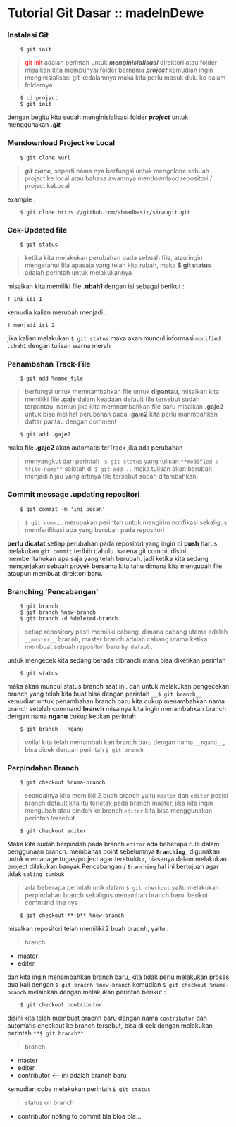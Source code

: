 
# Tutorial Git __Dasar__ :: madeInDewe

### Instalasi Git

```
	$ git init
```
> <span style="color:red">git init</span> adalah perintah untuk **_menginisialisasi_** direktori atau folder
> misalkan kita mempunyai folder bernama **_project_** kemudian ingin menginisialisasi
> git kedalamnya maka kita perlu masuk dulu ke dalam foldernya
```
	$ cd project
	$ git init
```
dengan begitu kita sudah menginisialisasi folder **_project_** untuk menggunakan **_.git_**



### Mendownload Project ke Local

```
	$ git clone %url
```
> __*git clone*__, seperti nama nya berfungsi untuk mengclone sebuah project ke local
> atau bahasa awamnya mendownlaod repositori / project keLocal

example :
```
	$ git clone https://github.com/ahmadbasir/sinaugit.git
```

### Cek-Updated file
```
	$ git status
```
> ketika kita melakukan perubahan pada sebuah file, atau ingin mengetahui fila apasaja yang telah kita rubah, maka __$ git status__ adalah perintah untuk melakukannya

misalkan kita memiliki file __.ubah1__ dengan isi sebagai berikut :
```
! ini isi 1
```
kemudia kalian merubah menjadi :
```
! menjadi isi 2
```
jika kalian melakukan ```$ git status``` maka akan muncul informasi ```modified : .ubah1``` dengan tulisan warna merah

### Penambahan Track-File

```
	$ git add %name_file
```
> berfungsi untuk memnambahkan file untuk __dipantau__, misalkan kita memiliki file __.gaje__ dalam keadaan default file tersebut sudah terpantau, namun jika kita memnambahkan file baru misalkan __.gaje2__ untuk bisa melihat perubahan pada __.gaje2__ kita perlu manmbahkan daftar pantau dengan comment

```
	$ git add .gaje2
```
maka file __.gaje2__ akan automatis terTrack jika ada perubahan

> menyangkut dari perintah ``` $ git status``` yang tulisan ```**modified : %file-name**``` seletah di ```$ git add ..``` maka tulisan akan berubah menjadi hijau yang artinya file tersebut sudah ditambahkan.


### Commit message .updating repositori
```
	$ git commit -m 'ini pesan'
```
> ```$ git commit``` merupakan perintah untuk mengirim notifikasi sekaligus memferifikasi apa yang berubah pada repositori

__perlu dicatat__ setiap perubahan pada repositori yang ingin di __push__ harus melakukan ```git commit``` terlbih dahulu. karena git commit disini memberitahukan apa saja yang telah berubah. jadi ketika kita sedang mengerjakan sebuah proyek bersama kita tahu dimana kita mengubah file ataupun membuat direktori baru.


### Branching 'Pencabangan'
```
	$ git branch
	$ git branch %new-branch
	$ git branch -d %deleted-branch
```
> setiap repository pasti memiliki cabang, dimana cabang utama adalah ```__master__``` bracnh, master branch adalah cabang utama ketika membuat sebuah repositori baru ```by default```

untuk mengecek kita sedang berada dibranch mana bisa diketikan perintah
```
	$ git status
```
maka akan muncul status branch saat ini. dan untuk melakukan pengecekan branch yang telah kita buat bisa dengan perintah ```__$ git branch__``` kemudian untuk penambahan branch baru kita cukup menambahkan nama branch setelah command __branch__ misalnya kita ingin menambahkan branch dengan nama __nganu__ cukup ketikan perintah

```
	$ git branch __nganu__
```
> voila! kita telah menambah kan branch baru dengan nama ```__nganu__```, bisa dicek dengan perintah ```$ git branch```


### Perpindahan Branch
```
	$ git checkout %nama-branch
```
> seandainya kita memiliki 2 buah branch yaitu ```master``` dan ```editer``` posisi branch default kita itu terletak pada branch master, jika kita ingin mengubah atau pindah ke branch ```editer``` kita bisa menggunakan perintah tersebut

```
	$ git checkout editer
```
Maka kita sudah berpindah pada branch ```editor``` ada beberapa rule dalam penggunaan branch. membahas point sebelumnya __```Branching```___ digunakan untuk memanage tugas/project agar terstruktur, biasanya dalam melakukan project dilakukan banyak Pencabangan / ```Branching``` hal ini bertujuan agar tidak ```saling tumbuk	```

> ada beberapa perintah unik dalam ```$ git checkout``` yaitu melakukan perpindahan branch sekaligus menambah branch baru. berikut command line nya

```
	$ git checkout **-b** %new-branch
```
misalkan repositori telah memiliki 2 buah bracnh, yaitu :
>branch

* master
* editer

dan kita ingin menambahkan branch baru, kita tidak perlu melakukan proses dua kali dengan ```$ git bracnh %new-branch``` kemudian ```$ git checkout %name-branch``` melainkan dengan melakukan perintah berikut :

```
	$ git checkout contributor
```
disini kita telah membuat bracnh baru dengan nama ```contributor``` dan automatis checkout ke branch tersebut, bisa di cek dengan melakukan perintah ```**$ git branch**```

> branch

* master
* editer
* contributor <-- ini adalah branch baru

kemudian coba melakukan perintah ```$ git status```
>status on branch
* contributor
noting to commit bla bloa bla...

